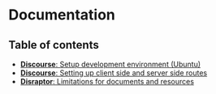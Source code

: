 # Documentation

## Table of contents

- [**Discourse**: Setup development environment (Ubuntu)](discourse-setup-development-environment-ubuntu.md)
- [**Discourse**: Setting up client side and server side routes](discourse-setting-up-client-side-and-server-side-routes.md)
- [**Disraptor**: Limitations for documents and resources](disraptor-limitations-for-documents-and-resources.md)
